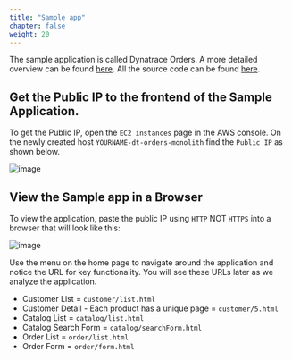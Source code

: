 ```yaml
---
title: "Sample app"
chapter: false
weight: 20
---
```


The sample application is called Dynatrace Orders.  A more detailed overview can be found [here](https://github.com/dt-orders/overview).  All the source code can be found [here](https://github.com/dt-orders).

## Get the Public IP to the frontend of the Sample Application.

To get the Public IP, open the `EC2 instances` page in the AWS console. On the newly created host `YOURNAME-dt-orders-monolith` find the `Public IP` as shown below.

![image](/images/setup-vm-ip-address.png)

## View the Sample app in a Browser

To view the application, paste the public IP using `HTTP` NOT `HTTPS` into a browser that will look like this:

![image](/images/lab1-app.png)

Use the menu on the home page to navigate around the application and notice the URL for key functionality.  You will see these URLs later as we analyze the application.

* Customer List = `customer/list.html`
* Customer Detail - Each product has a unique page = `customer/5.html`
* Catalog List = `catalog/list.html`
* Catalog Search Form = `catalog/searchForm.html`
* Order List = `order/list.html`
* Order Form = `order/form.html`
